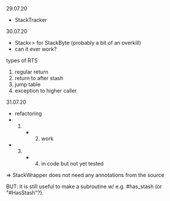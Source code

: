 29.07.20 
- StackTracker

30.07.20 
- Stack<> for StackByte (probably a bit of an overkill)
- can it ever work?

types of RTS
1. regular return
2. return to after stash
3. jump table
4. exception to higher caller

31.07.20 
- refactoring
- 1. + 2. work
- 3. + 4. in code but not yet tested

=> StackWrapper does not need any annotations from the source

BUT: it is still useful to make a subroutine w/ e.g. #has_stash (or "#HasStash"?).
